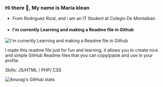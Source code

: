 ### Hi there 👋, My name is Maria klean 
- From Rodriguez Rizal, and i am an IT Student at Colegio De Montalban
- #### I'm currently Learning and making a Readme file in Github
![I'm currently Learning and making a Readme file in Github](https://arturssmirnovs.github.io/github-profile-readme-generator/images/banner.png)

I made this readme file just for fun and learning, it allows you to create nice and simple GitHub Readme files that you can copy/paste and use in your profile.

Skills: JS/HTML / PHP/ CSS


![Anurag's GitHub stats](https://github-readme-stats.vercel.app/api?username=MariakleanNegrete&show_icons=true&theme=radical)
